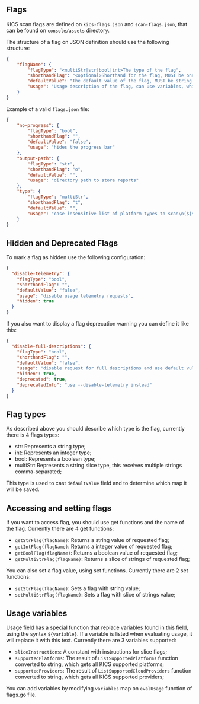 ## Flags
KICS scan flags are defined on `kics-flags.json` and `scan-flags.json`, that can be found on `console/assets` directory.

The structure of a flag on JSON definition should use the following structure:
```json
{
    "flagName": {
        "flagType": "<multiStr|str|bool|int>The type of the flag",
        "shorthandFlag": "<optional>Shorthand for the flag, MUST be one character only",
        "defaultValue": "The default value of the flag, MUST be string or null",
        "usage": "Usage description of the flag, can use variables, which is described below"
    }
}
```

Example of a valid `flags.json` file:
```json
{
    "no-progress": {
        "flagType": "bool",
        "shorthandFlag": "",
        "defaultValue": "false",
        "usage": "hides the progress bar"
    },
    "output-path": {
        "flagType": "str",
        "shorthandFlag": "o",
        "defaultValue": "",
        "usage": "directory path to store reports"
    },
    "type": {
        "flagType": "multiStr",
        "shorthandFlag": "t",
        "defaultValue": "",
        "usage": "case insensitive list of platform types to scan\n(${supportedPlatforms})"
    }
}
```

## Hidden and Deprecated Flags
To mark a flag as hidden use the following configuration:
```json
{
  "disable-telemetry": {
    "flagType": "bool",
    "shorthandFlag": "",
    "defaultValue": "false",
    "usage": "disable usage telemetry requests",
    "hidden": true
  }
}
```

If you also want to display a flag deprecation warning you can define it like this:

```json
{
  "disable-full-descriptions": {
    "flagType": "bool",
    "shorthandFlag": "",
    "defaultValue": "false",
    "usage": "disable request for full descriptions and use default vulnerability descriptions",
    "hidden": true,
    "deprecated": true,
    "deprecatedInfo": "use --disable-telemetry instead"
  }
}
```

## Flag types
As described above you should describe which type is the flag, currently there is 4 flags types:
- str: Represents a string type;
- int: Represents an integer type;
- bool: Represents a boolean type;
- multiStr: Represents a string slice type, this receives multiple strings comma-separated;

This type is used to cast `defaultValue` field and to determine which map it will be saved.

## Accessing and setting flags
If you want to access flag, you should use get functions and the name of the flag. Currently there are 4 get functions:
- `getStrFlag(flagName)`: Returns a string value of requested flag;
- `getIntFlag(flagName)`: Returns a integer value of requested flag;
- `getBoolFlag(flagName)`: Returns a boolean value of requested flag;
- `getMultiStrFlag(flagName)`: Returns a slice of strings of requested flag;

You can also set a flag value, using set functions. Currently there are 2 set functions:
- `setStrFlag(flagName)`: Sets a flag with string value;
- `setMultiStrFlag(flagName)`: Sets a flag with slice of strings value;

## Usage variables
Usage field has a special function that replace variables found in this field, using the syntax `${variable}`. If a variable is listed when evaluating usage, it will replace it with this text. Currently there are 3 variables supported:
- `sliceInstructions`: A constant with instructions for slice flags;
- `supportedPlatforms`: The result of `ListSupportedPlatforms` function converted to string, which gets all KICS supported platforms;
- `supportedProviders`: The result of `ListSupportedCloudProviders` function converted to string, which gets all KICS supported providers;

You can add variables by modifying `variables` map on `evalUsage` function of flags.go file.
